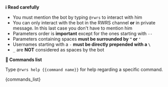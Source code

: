 **:information_source:️ Read carefully**

- You must mention the bot by typing `@rwrs` to interact with him
- You can only interact with the bot in the RWRS channel **or** in private message. In this last case you don't have to mention him
- Parameters order is **important** except for the ones starting with `--`
- Parameters containing spaces **must be surrounded by `"` or  `'`**
- Usernames starting with a `-` **must be directly prepended with a `\`**
- `_` are **NOT** considered as spaces by the bot

**:page_facing_up: Commands list**

Type `@rwrs help {{command name}}` for help regarding a specific command.

{commands_list}